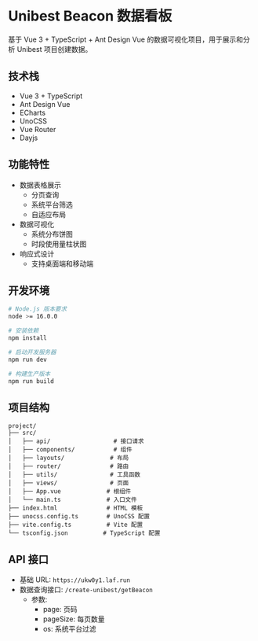 # Unibest Beacon 数据看板

基于 Vue 3 + TypeScript + Ant Design Vue 的数据可视化项目，用于展示和分析 Unibest 项目创建数据。

## 技术栈

- Vue 3 + TypeScript
- Ant Design Vue
- ECharts
- UnoCSS
- Vue Router
- Dayjs

## 功能特性

- 数据表格展示
  - 分页查询
  - 系统平台筛选
  - 自适应布局
- 数据可视化
  - 系统分布饼图
  - 时段使用量柱状图
- 响应式设计
  - 支持桌面端和移动端

## 开发环境

```bash
# Node.js 版本要求
node >= 16.0.0

# 安装依赖
npm install

# 启动开发服务器
npm run dev

# 构建生产版本
npm run build
```

## 项目结构

```
project/
├── src/
│   ├── api/                  # 接口请求
│   ├── components/           # 组件
│   ├── layouts/             # 布局
│   ├── router/              # 路由
│   ├── utils/               # 工具函数
│   ├── views/               # 页面
│   ├── App.vue             # 根组件
│   └── main.ts             # 入口文件
├── index.html              # HTML 模板
├── unocss.config.ts        # UnoCSS 配置
├── vite.config.ts          # Vite 配置
└── tsconfig.json          # TypeScript 配置
```

## API 接口

- 基础 URL: `https://ukw0y1.laf.run`
- 数据查询接口: `/create-unibest/getBeacon`
  - 参数:
    - page: 页码
    - pageSize: 每页数量
    - os: 系统平台过滤
